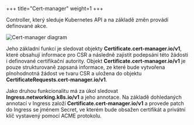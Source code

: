 +++
title="Cert-manager"
weight=1
+++

Controller, který sleduje Kubernetes API a na základě změn provádí definované akce.

![Cert-manager diagram](../../../images/acme-for-kubernetes/cert-manager-diagram.svg "Cert-manager diagram")

Jeho základní funkcí je sledovat objekty __Certificate.cert-manager.io/v1__, které obsahují informace pro CSR a následně zajistit podepsání této žádosti i definované certifikační autority. Objekt __Certificate.cert-manager.io/v1__ je pouze strukturovaně zapsaná informace, ze které bude vytvořena plnohodnotná žádost ve tvaru CSR a uložena do objektu __CertificateRequests.cert-manager.io/v1__.

Jako druhou funkcionalitu má za úkol sledovat __Ingress.networking.k8s.io/v1__ a jeho annotace. Na základě dohledaných annotací v Ingress založí __Certificate.cert-manager.io/v1__ a provede patch do Ingress se jménem Secret, ve kterém bude obsažen certifikát a privátní klíč vystavený pomocí ACME protokolu.